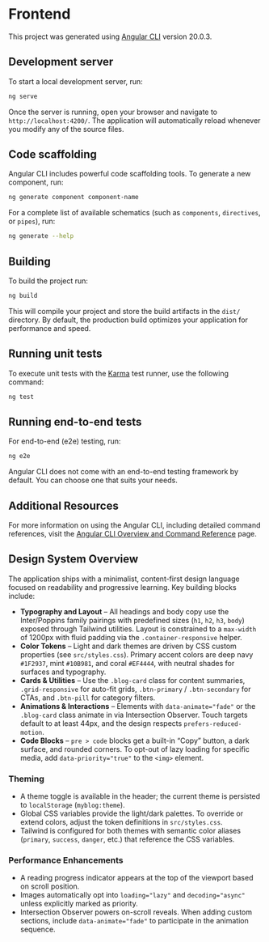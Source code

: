 # Frontend

This project was generated using [Angular CLI](https://github.com/angular/angular-cli) version 20.0.3.

## Development server

To start a local development server, run:

```bash
ng serve
```

Once the server is running, open your browser and navigate to `http://localhost:4200/`. The application will automatically reload whenever you modify any of the source files.

## Code scaffolding

Angular CLI includes powerful code scaffolding tools. To generate a new component, run:

```bash
ng generate component component-name
```

For a complete list of available schematics (such as `components`, `directives`, or `pipes`), run:

```bash
ng generate --help
```

## Building

To build the project run:

```bash
ng build
```

This will compile your project and store the build artifacts in the `dist/` directory. By default, the production build optimizes your application for performance and speed.

## Running unit tests

To execute unit tests with the [Karma](https://karma-runner.github.io) test runner, use the following command:

```bash
ng test
```

## Running end-to-end tests

For end-to-end (e2e) testing, run:

```bash
ng e2e
```

Angular CLI does not come with an end-to-end testing framework by default. You can choose one that suits your needs.

## Additional Resources

For more information on using the Angular CLI, including detailed command references, visit the [Angular CLI Overview and Command Reference](https://angular.dev/tools/cli) page.

## Design System Overview

The application ships with a minimalist, content-first design language focused on readability and progressive learning. Key building blocks include:

- **Typography and Layout** – All headings and body copy use the Inter/Poppins family pairings with predefined sizes (`h1`, `h2`, `h3`, `body`) exposed through Tailwind utilities. Layout is constrained to a `max-width` of 1200px with fluid padding via the `.container-responsive` helper.
- **Color Tokens** – Light and dark themes are driven by CSS custom properties (see `src/styles.css`). Primary accent colors are deep navy `#1F2937`, mint `#10B981`, and coral `#EF4444`, with neutral shades for surfaces and typography.
- **Cards & Utilities** – Use the `.blog-card` class for content summaries, `.grid-responsive` for auto-fit grids, `.btn-primary` / `.btn-secondary` for CTAs, and `.btn-pill` for category filters.
- **Animations & Interactions** – Elements with `data-animate="fade"` or the `.blog-card` class animate in via Intersection Observer. Touch targets default to at least 44px, and the design respects `prefers-reduced-motion`.
- **Code Blocks** – `pre > code` blocks get a built-in “Copy” button, a dark surface, and rounded corners. To opt-out of lazy loading for specific media, add `data-priority="true"` to the `<img>` element.

### Theming

- A theme toggle is available in the header; the current theme is persisted to `localStorage` (`myblog:theme`).
- Global CSS variables provide the light/dark palettes. To override or extend colors, adjust the token definitions in `src/styles.css`.
- Tailwind is configured for both themes with semantic color aliases (`primary`, `success`, `danger`, etc.) that reference the CSS variables.

### Performance Enhancements

- A reading progress indicator appears at the top of the viewport based on scroll position.
- Images automatically opt into `loading="lazy"` and `decoding="async"` unless explicitly marked as priority.
- Intersection Observer powers on-scroll reveals. When adding custom sections, include `data-animate="fade"` to participate in the animation sequence.
